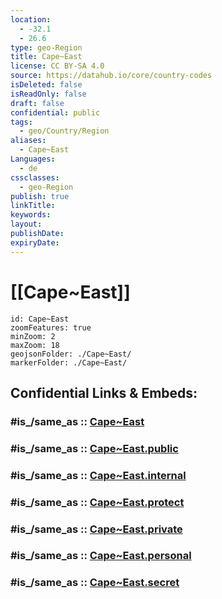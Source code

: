 ```yaml
---
location:
  - -32.1
  - 26.6
type: geo-Region
title: Cape~East
license: CC BY-SA 4.0
source: https://datahub.io/core/country-codes
isDeleted: false
isReadOnly: false
draft: false
confidential: public
tags:
  - geo/Country/Region
aliases:
  - Cape~East
Languages:
  - de
cssclasses:
  - geo-Region
publish: true
linkTitle:
keywords:
layout:
publishDate:
expiryDate:
---
```


# [[Cape~East]] 

```leaflet
id: Cape~East
zoomFeatures: true 
minZoom: 2 
maxZoom: 18
geojsonFolder: ./Cape~East/
markerFolder: ./Cape~East/
```


## Confidential Links & Embeds: 

### #is_/same_as :: [Cape~East](/_Standards/Earth/Continent/Africa/Africa~South/South_Africa/provinces~South_Africa/Cape~East.md) 

### #is_/same_as :: [Cape~East.public](/_public/Earth/Continent/Africa/Africa~South/South_Africa/provinces~South_Africa/Cape~East.public.md) 

### #is_/same_as :: [Cape~East.internal](/_internal/Earth/Continent/Africa/Africa~South/South_Africa/provinces~South_Africa/Cape~East.internal.md) 

### #is_/same_as :: [Cape~East.protect](/_protect/Earth/Continent/Africa/Africa~South/South_Africa/provinces~South_Africa/Cape~East.protect.md) 

### #is_/same_as :: [Cape~East.private](/_private/Earth/Continent/Africa/Africa~South/South_Africa/provinces~South_Africa/Cape~East.private.md) 

### #is_/same_as :: [Cape~East.personal](/_personal/Earth/Continent/Africa/Africa~South/South_Africa/provinces~South_Africa/Cape~East.personal.md) 

### #is_/same_as :: [Cape~East.secret](/_secret/Earth/Continent/Africa/Africa~South/South_Africa/provinces~South_Africa/Cape~East.secret.md)

